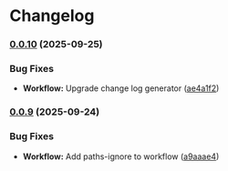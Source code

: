 # Changelog

### [0.0.10](https://github.com/T2PeNBiX99wcoxKv3A4g/BepinEx-Utils/compare/v0.0.9...v0.0.10) (2025-09-25)

### Bug Fixes

* **Workflow:** Upgrade change log generator ([ae4a1f2](https://github.com/T2PeNBiX99wcoxKv3A4g/BepinEx-Utils/commit/ae4a1f27d6f8066e6fe9d73357a4f02b3d5bfd84))

### [0.0.9](https://github.com/T2PeNBiX99wcoxKv3A4g/BepinEx-Utils/compare/v0.0.8...v0.0.9) (2025-09-24)

### Bug Fixes

* **Workflow:** Add paths-ignore to workflow ([a9aaae4](https://github.com/T2PeNBiX99wcoxKv3A4g/BepinEx-Utils/commit/a9aaae45d15b117040937560b737e28342e59937))